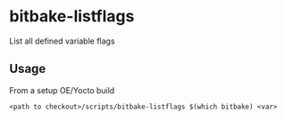 # bitbake-listflags

List all defined variable flags

## Usage

From a setup OE/Yocto build

```shell
<path to checkout>/scripts/bitbake-listflags $(which bitbake) <var>
```

